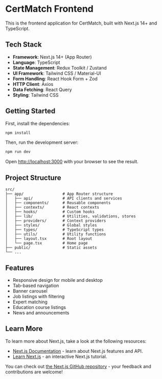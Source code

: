 # CertMatch Frontend

This is the frontend application for CertMatch, built with Next.js 14+ and TypeScript.

## Tech Stack

- **Framework**: Next.js 14+ (App Router)
- **Language**: TypeScript
- **State Management**: Redux Toolkit / Zustand
- **UI Framework**: Tailwind CSS / Material-UI
- **Form Handling**: React Hook Form + Zod
- **HTTP Client**: Axios
- **Data Fetching**: React Query
- **Styling**: Tailwind CSS

## Getting Started

First, install the dependencies:

```bash
npm install
```

Then, run the development server:

```bash
npm run dev
```

Open [http://localhost:3000](http://localhost:3000) with your browser to see the result.

## Project Structure

```
src/
├── app/                 # App Router structure
│   ├── api/             # API clients and services
│   ├── components/      # Reusable components
│   ├── contexts/        # React contexts
│   ├── hooks/           # Custom hooks
│   ├── lib/             # Utilities, validations, stores
│   ├── providers/       # Context providers
│   ├── styles/          # Global styles
│   ├── types/           # TypeScript types
│   ├── utils/           # Utility functions
│   ├── layout.tsx       # Root layout
│   └── page.tsx         # Home page
├── public/              # Static assets
└── ...
```

## Features

- Responsive design for mobile and desktop
- Tab-based navigation
- Banner carousel
- Job listings with filtering
- Expert matching
- Education course listings
- News and announcements

## Learn More

To learn more about Next.js, take a look at the following resources:

- [Next.js Documentation](https://nextjs.org/docs) - learn about Next.js features and API.
- [Learn Next.js](https://nextjs.org/learn) - an interactive Next.js tutorial.

You can check out [the Next.js GitHub repository](https://github.com/vercel/next.js/) - your feedback and contributions are welcome!